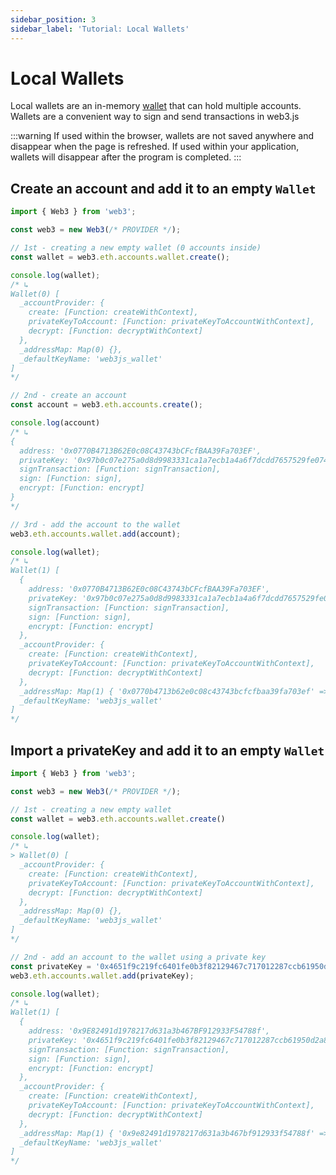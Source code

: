 ```yaml
---
sidebar_position: 3
sidebar_label: 'Tutorial: Local Wallets'
---
```


# Local Wallets

Local wallets are an in-memory [wallet](/api/web3-eth-accounts/class/Wallet/) that can hold multiple accounts.
Wallets are a convenient way to sign and send transactions in web3.js

:::warning
If used within the browser, wallets are not saved anywhere and disappear when the page is refreshed.
If used within your application, wallets will disappear after the program is completed.
:::

## Create an account and add it to an empty `Wallet`

```ts title='Creating an Account and Adding it to an Empty Wallet'
import { Web3 } from 'web3';

const web3 = new Web3(/* PROVIDER */);

// 1st - creating a new empty wallet (0 accounts inside)
const wallet = web3.eth.accounts.wallet.create();

console.log(wallet);
/* ↳
Wallet(0) [
  _accountProvider: {
    create: [Function: createWithContext],
    privateKeyToAccount: [Function: privateKeyToAccountWithContext],
    decrypt: [Function: decryptWithContext]
  },
  _addressMap: Map(0) {},
  _defaultKeyName: 'web3js_wallet'
]
*/

// 2nd - create an account
const account = web3.eth.accounts.create();

console.log(account)
/* ↳
{
  address: '0x0770B4713B62E0c08C43743bCFcfBAA39Fa703EF',
  privateKey: '0x97b0c07e275a0d8d9983331ca1a7ecb1a4a6f7dcdd7657529fe07446fa4dfe23',
  signTransaction: [Function: signTransaction],
  sign: [Function: sign],
  encrypt: [Function: encrypt]
}
*/

// 3rd - add the account to the wallet
web3.eth.accounts.wallet.add(account);

console.log(wallet);
/* ↳
Wallet(1) [
  {
    address: '0x0770B4713B62E0c08C43743bCFcfBAA39Fa703EF',
    privateKey: '0x97b0c07e275a0d8d9983331ca1a7ecb1a4a6f7dcdd7657529fe07446fa4dfe23',
    signTransaction: [Function: signTransaction],
    sign: [Function: sign],
    encrypt: [Function: encrypt]
  },
  _accountProvider: {
    create: [Function: createWithContext],
    privateKeyToAccount: [Function: privateKeyToAccountWithContext],
    decrypt: [Function: decryptWithContext]
  },
  _addressMap: Map(1) { '0x0770b4713b62e0c08c43743bcfcfbaa39fa703ef' => 0 },
  _defaultKeyName: 'web3js_wallet'
]
*/
```

## Import a privateKey and add it to an empty `Wallet`

```ts title='Creating a wallet and adding an account with a private key'
import { Web3 } from 'web3';

const web3 = new Web3(/* PROVIDER */);

// 1st - creating a new empty wallet
const wallet = web3.eth.accounts.wallet.create() 

console.log(wallet);
/* ↳
> Wallet(0) [
  _accountProvider: {
    create: [Function: createWithContext],
    privateKeyToAccount: [Function: privateKeyToAccountWithContext],
    decrypt: [Function: decryptWithContext]
  },
  _addressMap: Map(0) {},
  _defaultKeyName: 'web3js_wallet'
]
*/

// 2nd - add an account to the wallet using a private key
const privateKey = '0x4651f9c219fc6401fe0b3f82129467c717012287ccb61950d2a8ede0687857ba'
web3.eth.accounts.wallet.add(privateKey);

console.log(wallet);
/* ↳
Wallet(1) [
  {
    address: '0x9E82491d1978217d631a3b467BF912933F54788f',
    privateKey: '0x4651f9c219fc6401fe0b3f82129467c717012287ccb61950d2a8ede0687857ba',
    signTransaction: [Function: signTransaction],
    sign: [Function: sign],
    encrypt: [Function: encrypt]
  },
  _accountProvider: {
    create: [Function: createWithContext],
    privateKeyToAccount: [Function: privateKeyToAccountWithContext],
    decrypt: [Function: decryptWithContext]
  },
  _addressMap: Map(1) { '0x9e82491d1978217d631a3b467bf912933f54788f' => 0 },
  _defaultKeyName: 'web3js_wallet'
]
*/
```

